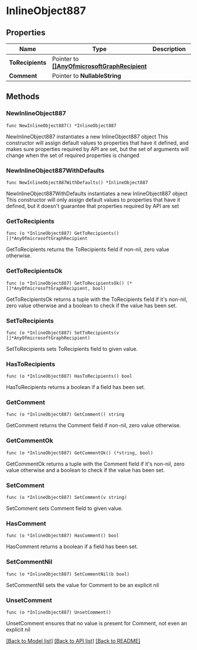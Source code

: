 # InlineObject887

## Properties

Name | Type | Description | Notes
------------ | ------------- | ------------- | -------------
**ToRecipients** | Pointer to [**[]AnyOfmicrosoftGraphRecipient**](AnyOfmicrosoftGraphRecipient.md) |  | [optional] 
**Comment** | Pointer to **NullableString** |  | [optional] 

## Methods

### NewInlineObject887

`func NewInlineObject887() *InlineObject887`

NewInlineObject887 instantiates a new InlineObject887 object
This constructor will assign default values to properties that have it defined,
and makes sure properties required by API are set, but the set of arguments
will change when the set of required properties is changed

### NewInlineObject887WithDefaults

`func NewInlineObject887WithDefaults() *InlineObject887`

NewInlineObject887WithDefaults instantiates a new InlineObject887 object
This constructor will only assign default values to properties that have it defined,
but it doesn't guarantee that properties required by API are set

### GetToRecipients

`func (o *InlineObject887) GetToRecipients() []*AnyOfmicrosoftGraphRecipient`

GetToRecipients returns the ToRecipients field if non-nil, zero value otherwise.

### GetToRecipientsOk

`func (o *InlineObject887) GetToRecipientsOk() (*[]*AnyOfmicrosoftGraphRecipient, bool)`

GetToRecipientsOk returns a tuple with the ToRecipients field if it's non-nil, zero value otherwise
and a boolean to check if the value has been set.

### SetToRecipients

`func (o *InlineObject887) SetToRecipients(v []*AnyOfmicrosoftGraphRecipient)`

SetToRecipients sets ToRecipients field to given value.

### HasToRecipients

`func (o *InlineObject887) HasToRecipients() bool`

HasToRecipients returns a boolean if a field has been set.

### GetComment

`func (o *InlineObject887) GetComment() string`

GetComment returns the Comment field if non-nil, zero value otherwise.

### GetCommentOk

`func (o *InlineObject887) GetCommentOk() (*string, bool)`

GetCommentOk returns a tuple with the Comment field if it's non-nil, zero value otherwise
and a boolean to check if the value has been set.

### SetComment

`func (o *InlineObject887) SetComment(v string)`

SetComment sets Comment field to given value.

### HasComment

`func (o *InlineObject887) HasComment() bool`

HasComment returns a boolean if a field has been set.

### SetCommentNil

`func (o *InlineObject887) SetCommentNil(b bool)`

 SetCommentNil sets the value for Comment to be an explicit nil

### UnsetComment
`func (o *InlineObject887) UnsetComment()`

UnsetComment ensures that no value is present for Comment, not even an explicit nil

[[Back to Model list]](../README.md#documentation-for-models) [[Back to API list]](../README.md#documentation-for-api-endpoints) [[Back to README]](../README.md)


